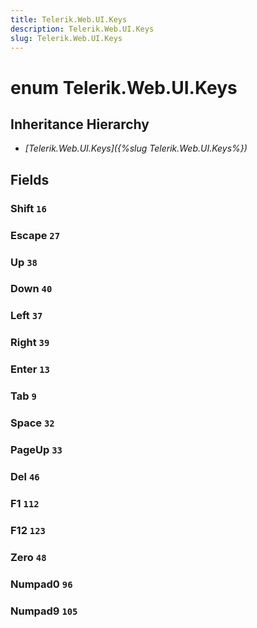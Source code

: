 ```yaml
---
title: Telerik.Web.UI.Keys
description: Telerik.Web.UI.Keys
slug: Telerik.Web.UI.Keys
---
```


# enum Telerik.Web.UI.Keys

## Inheritance Hierarchy

* *[Telerik.Web.UI.Keys]({%slug Telerik.Web.UI.Keys%})*

## Fields

### Shift `16`

### Escape `27`

### Up `38`

### Down `40`

### Left `37`

### Right `39`

### Enter `13`

### Tab `9`

### Space `32`

### PageUp `33`

### Del `46`

### F1 `112`

### F12 `123`

### Zero `48`

### Numpad0 `96`

### Numpad9 `105`



